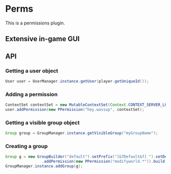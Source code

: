 # Perms
This is a permissions plugin.

## Extensive in-game GUI

## API
### Getting a user object
```java
User user = UserManager.instance.getUser(player.getUniqueId());
```
### Adding a permission
```java
ContextSet contextSet = new MutableContextSet(Context.CONTEXT_SERVER_LOCAL);
user.addPermission(new PPermission("hey.wassup", contextSet);
```
### Getting a visible group object
```java
Group group = GroupManager.instance.getVisibleGroup("myGroupName");
```

### Creating a group
```java
Group g = new GroupBuilder("default").setPrefix("[&7Default&f] ").setDescription("The default group")
                .addPermission(new PPermission("modifyworld.*")).build();
GroupManager.instance.addGroup(g);
```
